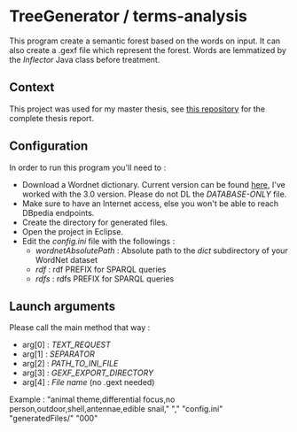 # TreeGenerator / terms-analysis
This program create a semantic forest based on the words on input. It can also create a .gexf file which represent the forest. Words are lemmatized by the *Inflector* Java class before treatment.

## Context
This project was used for my master thesis, see [this repository](https://github.com/Mogier/master-thesis) for the complete thesis report.

## Configuration
In order to run this program you'll need to :
- Download a Wordnet dictionary. Current version can be found [here](https://wordnet.princeton.edu/wordnet/download/current-version/), I've worked with the 3.0 version.  Please do not DL the *DATABASE-ONLY* file.
- Make sure to have an Internet access, else you won't be able to reach DBpedia endpoints.
- Create the directory for generated files.
- Open the project in Eclipse.
- Edit the *config.ini* file with the followings :
	- *wordnetAbsolutePath* : Absolute path to the *dict* subdirectory of your WordNet dataset
	- *rdf* : rdf PREFIX for SPARQL queries
	- *rdfs* : rdfs PREFIX for SPARQL queries

## Launch arguments
Please call the main method that way :
- arg[0] : *TEXT_REQUEST* 
- arg[1] : *SEPARATOR*
- arg[2] : *PATH_TO_INI_FILE*
- arg[3] : *GEXF_EXPORT_DIRECTORY*
- arg[4] : *File name* (no .gext needed)

Example : "animal theme,differential focus,no person,outdoor,shell,antennae,edible snail," "," "config.ini" "generatedFiles/" "000"